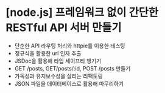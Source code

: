 # [node.js] 프레임워크 없이 간단한 RESTful API 서버 만들기
- 단순한 API 라우팅 처리와 httpie를 이용한 테스팅
- 정규식을 활용한 url 인자 추출
- JSDoc을 활용해 타입 세이프티 챙기기
- GET /posts, GET/posts/:id, POST /posts 만들기
- 가독성과 유지보수성을 살리는 리팩토링
- JSON 파일을 데이터베이스로 활용해 마무리하기
